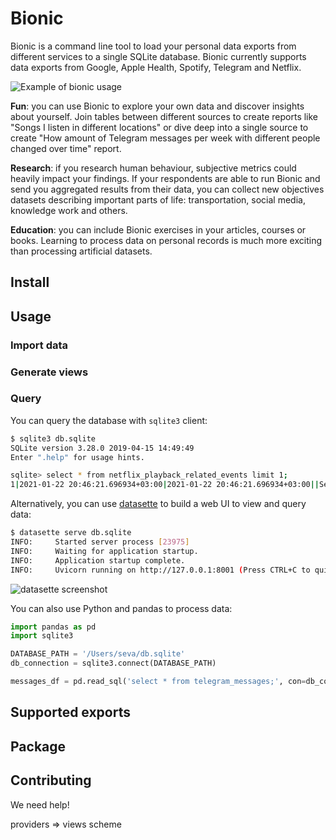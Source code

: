# Bionic
Bionic is a command line tool to load your personal data exports from different services to a single SQLite database. 
Bionic currently supports data exports from Google, Apple Health, Spotify, Telegram and Netflix.

![Example of bionic usage](https://user-images.githubusercontent.com/6896447/108770008-dc6c4b80-756a-11eb-97ae-b6b84b21831f.png)

**Fun**: you can use Bionic to explore your own data and discover insights about yourself. Join tables between different sources to create reports like "Songs I listen in different locations" or dive deep into a single source to create "How amount of Telegram messages per week with different people changed over time" report.

**Research**: if you research human behaviour, subjective metrics could heavily impact your findings. If your respondents are able to run Bionic and send you aggregated results from their data, you can collect new objectives datasets describing important parts of life: transportation, social media, knowledge work and others.

**Education**: you can include Bionic exercises in your articles, courses or books. Learning to process data on personal records is much more exciting than processing artificial datasets. 

## Install


## Usage

### Import data

### Generate views

### Query

You can query the database with  ```sqlite3``` client:
```bash
$ sqlite3 db.sqlite                                               
SQLite version 3.28.0 2019-04-15 14:49:49
Enter ".help" for usage hints.

sqlite> select * from netflix_playback_related_events limit 1;
1|2021-01-22 20:46:21.696934+03:00|2021-01-22 20:46:21.696934+03:00||Seva|How I Met Your Mother: Season 1: "Come On"|Apple iPhone XR|RU|2020-12-30 20:14:21+00:00
```

Alternatively, you can use [datasette](https://github.com/simonw/datasette) to build a web UI to view and query data:

```bash
$ datasette serve db.sqlite
INFO:     Started server process [23975]
INFO:     Waiting for application startup.
INFO:     Application startup complete.
INFO:     Uvicorn running on http://127.0.0.1:8001 (Press CTRL+C to quit)
```

![datasette screenshot](https://user-images.githubusercontent.com/6896447/108776053-eb56fc00-7572-11eb-9081-1732cdc4a3bd.png)

You can also use Python and pandas to process data:
```python
import pandas as pd
import sqlite3

DATABASE_PATH = '/Users/seva/db.sqlite'
db_connection = sqlite3.connect(DATABASE_PATH)

messages_df = pd.read_sql('select * from telegram_messages;', con=db_connection)
```

## Supported exports


## Package

## Contributing

We need help!

providers => views scheme
